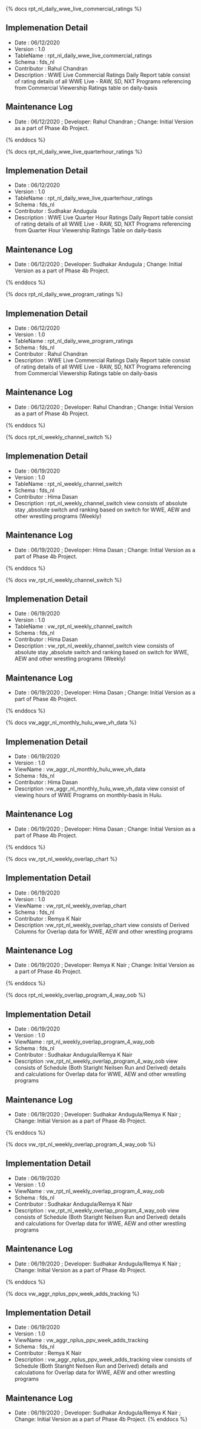 {% docs rpt_nl_daily_wwe_live_commercial_ratings %}

## Implemenation Detail
* Date        : 06/12/2020
* Version     : 1.0
* TableName   : rpt_nl_daily_wwe_live_commercial_ratings
* Schema	  : fds_nl
* Contributor : Rahul Chandran
* Description : WWE Live Commercial Ratings Daily Report table consist of rating details of all WWE Live - RAW, SD, NXT Programs referencing from Commercial Viewership Ratings table on daily-basis

## Maintenance Log
* Date : 06/12/2020 ; Developer: Rahul Chandran ; Change: Initial Version as a part of Phase 4b Project.


{% enddocs %}



{% docs rpt_nl_daily_wwe_live_quarterhour_ratings %}

## Implemenation Detail
*   Date        : 06/12/2020
*   Version     : 1.0
*   TableName   : rpt_nl_daily_wwe_live_quarterhour_ratings
*   Schema	   : fds_nl
*   Contributor : Sudhakar Andugula
*   Description : WWE Live Quarter Hour Ratings Daily Report table consist of rating details of all WWE Live - RAW, SD, NXT Programs referencing from Quarter Hour Viewership Ratings Table on daily-basis 


## Maintenance Log
* Date : 06/12/2020 ; Developer: Sudhakar Andugula ; Change: Initial Version as a part of Phase 4b Project.

{% enddocs %}



{% docs rpt_nl_daily_wwe_program_ratings %}
## Implemenation Detail
*   Date        : 06/12/2020
*   Version     : 1.0
*   TableName   : rpt_nl_daily_wwe_program_ratings
*   Schema	   : fds_nl
*   Contributor : Rahul Chandran
*   Description : WWE Live Commercial Ratings Daily Report table consist of rating details of all WWE Live - RAW, SD, NXT Programs referencing from Commercial Viewership Ratings table on daily-basis

## Maintenance Log
* Date : 06/12/2020 ; Developer: Rahul Chandran ; Change: Initial Version as a part of Phase 4b Project.

{% enddocs %}


{% docs rpt_nl_weekly_channel_switch %}

## Implemenation Detail
* Date        : 06/19/2020
* Version     : 1.0
* TableName   : rpt_nl_weekly_channel_switch
* Schema	: fds_nl
* Contributor : Hima Dasan
* Description : rpt_nl_weekly_channel_switch view consists of absolute stay ,absolute switch and ranking based on switch for WWE, AEW and other wrestling programs (Weekly)

## Maintenance Log
* Date : 06/19/2020 ; Developer: Hima Dasan ; Change: Initial Version as a part of Phase 4b Project.


{% enddocs %}



{% docs vw_rpt_nl_weekly_channel_switch %}

## Implemenation Detail
* Date        : 06/19/2020
* Version     : 1.0
* TableName   : vw_rpt_nl_weekly_channel_switch
* Schema	  : fds_nl
* Contributor : Hima Dasan
* Description : vw_rpt_nl_weekly_channel_switch view consists of absolute stay ,absolute switch and ranking based on switch for WWE, AEW and other wrestling programs (Weekly)

## Maintenance Log
* Date : 06/19/2020 ; Developer: Hima Dasan ; Change: Initial Version as a part of Phase 4b Project.


{% enddocs %}



{% docs vw_aggr_nl_monthly_hulu_wwe_vh_data %}

## Implemenation Detail
* Date        : 06/19/2020
* Version     : 1.0
* ViewName   : vw_aggr_nl_monthly_hulu_wwe_vh_data
* Schema	  : fds_nl
* Contributor : Hima Dasan
* Description :vw_aggr_nl_monthly_hulu_wwe_vh_data view consist of viewing hours of WWE Programs on monthly-basis in Hulu. 
## Maintenance Log
* Date : 06/19/2020 ; Developer: Hima Dasan ; Change: Initial Version as a part of Phase 4b Project.


{% enddocs %}


{% docs vw_rpt_nl_weekly_overlap_chart %}

## Implementation Detail
* Date        : 06/19/2020
* Version     : 1.0
* ViewName   : vw_rpt_nl_weekly_overlap_chart
* Schema	  : fds_nl
* Contributor : Remya K Nair
* Description :vw_rpt_nl_weekly_overlap_chart view consists of Derived Columns for Overlap data for  WWE, AEW and other wrestling programs 
## Maintenance Log
* Date : 06/19/2020 ; Developer: Remya K Nair ; Change: Initial Version as a part of Phase 4b Project.


{% enddocs %}


{% docs rpt_nl_weekly_overlap_program_4_way_oob %}

## Implementation Detail
* Date        : 06/19/2020
* Version     : 1.0
* ViewName   : rpt_nl_weekly_overlap_program_4_way_oob
* Schema	  : fds_nl
* Contributor : Sudhakar Andugula/Remya K Nair
* Description :vw_rpt_nl_weekly_overlap_program_4_way_oob view consists of  Schedule (Both Staright Neilsen Run and Derived) details  and calculations for Overlap data for  WWE, AEW and other wrestling programs 
## Maintenance Log
* Date : 06/19/2020 ; Developer: Sudhakar Andugula/Remya K Nair ; Change: Initial Version as a part of Phase 4b Project.


{% enddocs %}



{% docs vw_rpt_nl_weekly_overlap_program_4_way_oob %}

## Implementation Detail
* Date        : 06/19/2020
* Version     : 1.0
* ViewName    : vw_rpt_nl_weekly_overlap_program_4_way_oob
* Schema	  : fds_nl
* Contributor : Sudhakar Andugula/Remya K Nair
* Description : vw_rpt_nl_weekly_overlap_program_4_way_oob view consists of  Schedule (Both Staright Neilsen Run and Derived) details  and calculations for Overlap data for  WWE, AEW and other wrestling programs 
## Maintenance Log
* Date : 06/19/2020 ; Developer: Sudhakar Andugula/Remya K Nair ; Change: Initial Version as a part of Phase 4b Project.


{% enddocs %}


{% docs vw_aggr_nplus_ppv_week_adds_tracking %}
## Implementation Detail
* Date        : 06/19/2020
* Version     : 1.0
* ViewName    : vw_aggr_nplus_ppv_week_adds_tracking
* Schema	  : fds_nl
* Contributor : Remya K Nair
* Description : vw_aggr_nplus_ppv_week_adds_tracking view consists of  Schedule (Both Staright Neilsen Run and Derived) details  and calculations for Overlap data for  WWE, AEW and other wrestling programs 
## Maintenance Log
* Date : 06/19/2020 ; Developer: Sudhakar Andugula/Remya K Nair ; Change: Initial Version as a part of Phase 4b Project.
{% enddocs %}

